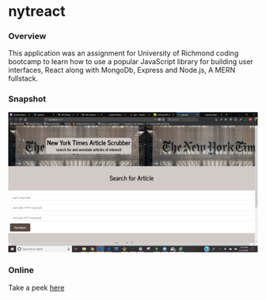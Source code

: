 # nytreact

### Overview
This application was an assignment for University of Richmond coding bootcamp to learn how to use a popular JavaScript library for building user interfaces, React along with MongoDb, Express and Node.js, A MERN fullstack.

### Snapshot

![onLoad rendering](https://raw.githubusercontent.com/jdublu416/nytreact/master/client/public/Screenshot%20(8).png)

### Online
Take a peek [here](https://classherokutest.herokuapp.com/)
